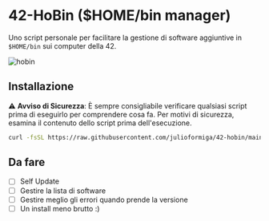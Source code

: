 # 42-HoBin ($HOME/bin manager)

Uno script personale per facilitare la gestione di software aggiuntive in `$HOME/bin` sui computer della 42.

![hobin](https://github.com/user-attachments/assets/09507bb6-f76b-4114-a762-4bf7d06b0c19)

## Installazione

⚠️ **Avviso di Sicurezza**: È sempre consigliabile verificare qualsiasi script prima di eseguirlo per comprendere cosa fa. Per motivi di sicurezza, esamina il contenuto dello script prima dell'esecuzione.

```bash
curl -fsSL https://raw.githubusercontent.com/julioformiga/42-hobin/main/hobin.sh -o hobin.sh && chmod +x hobin.sh && ./hobin.sh
```

## Da fare
- [ ] Self Update
- [ ] Gestire la lista di software
- [ ] Gestire meglio gli errori quando prende la versione
- [ ] Un install meno brutto :)
